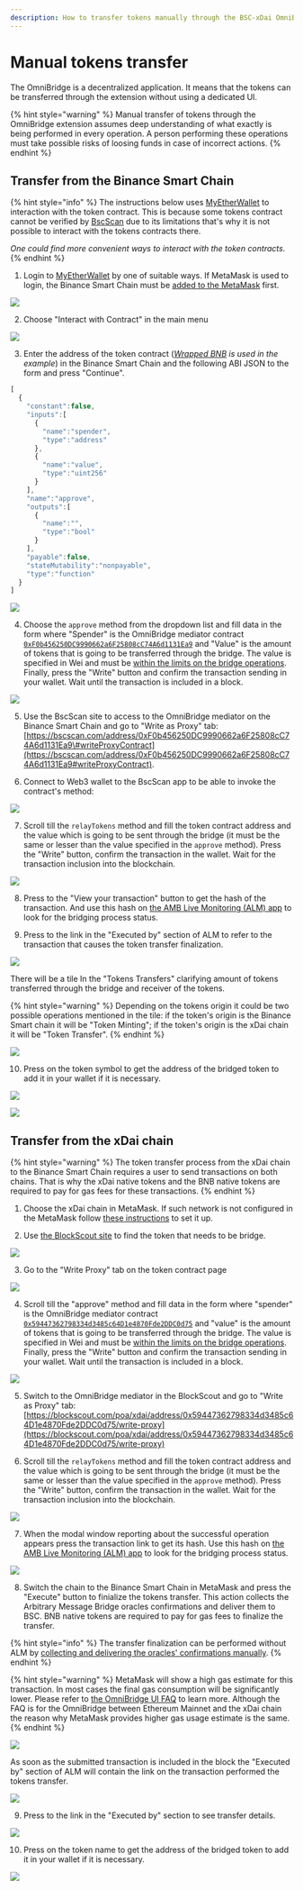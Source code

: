 ```yaml
---
description: How to transfer tokens manually through the BSC-xDai OmniBridge
---
```


# Manual tokens transfer

The OmniBridge is a decentralized application. It means that the tokens can be transferred through the extension without using a dedicated UI. 

{% hint style="warning" %}
Manual transfer of tokens through the OmniBridge extension assumes deep understanding of what exactly is being performed in every operation. A person performing these operations must take possible risks of loosing funds in case of incorrect actions.
{% endhint %}

## Transfer from the Binance Smart Chain

{% hint style="info" %}
The instructions below uses [MyEtherWallet](https://www.myetherwallet.com/) to interaction with the token contract. This is because some tokens contract cannot be verified by [BscScan](https://bscscan.com/) due to its limitations that's why it is not possible to interact with the tokens contracts there.   
  
_One could find more convenient ways to interact with the token contracts._
{% endhint %}

1. Login to [MyEtherWallet](https://www.myetherwallet.com/) by one of suitable ways. If MetaMask is used to login, the Binance Smart Chain must be [added to the MetaMask](https://docs.binance.org/smart-chain/wallet/metamask.html) first.

![](../../.gitbook/assets/image%20%28123%29.png)

2. Choose "Interact with Contract" in the main menu

![](../../.gitbook/assets/image%20%28114%29.png)

3. Enter the address of the token contract \([_Wrapped BNB_](https://bscscan.com/token/0xbb4CdB9CBd36B01bD1cBaEBF2De08d9173bc095c) _is used in the example_\) in the Binance Smart Chain and the following ABI JSON to the form and press "Continue".

```javascript
[
  {
    "constant":false,
    "inputs":[
      {
        "name":"spender",
        "type":"address"
      },
      {
        "name":"value",
        "type":"uint256"
      }
    ],
    "name":"approve",
    "outputs":[
      {
        "name":"",
        "type":"bool"
      }
    ],
    "payable":false,
    "stateMutability":"nonpayable",
    "type":"function"
  }
]
```

![](../../.gitbook/assets/image%20%28109%29.png)

4. Choose the `approve` method from the dropdown list and fill data in the form where "Spender" is the OmniBridge mediator contract [`0xF0b456250DC9990662a6F25808cC74A6d1131Ea9`](https://bscscan.com/address/0xF0b456250DC9990662a6F25808cC74A6d1131Ea9) and "Value" is the amount of tokens that is going to be transferred through the bridge. The value is specified in Wei and must be [within the limits on the bridge operations](https://docs.tokenbridge.net/bsc-xdai-amb/omnibridge-extension#transfer-limits). Finally, press the "Write" button and confirm the transaction sending in your wallet. Wait until the transaction is included in a block.

![](../../.gitbook/assets/image%20%28120%29.png)

5. Use the BscScan site to access to the OmniBridge mediator on the Binance Smart Chain and go to "Write as Proxy" tab: [https://bscscan.com/address/0xF0b456250DC9990662a6F25808cC74A6d1131Ea9\#writeProxyContract](https://bscscan.com/address/0xF0b456250DC9990662a6F25808cC74A6d1131Ea9#writeProxyContract).

6. Connect to Web3 wallet to the BscScan app to be able to invoke the contract's method:

![](../../.gitbook/assets/image%20%28117%29.png)

7. Scroll till the `relayTokens` method and fill the token contract address and the value which is going to be sent through the bridge \(it must be the same or lesser than the value specified in the `approve` method\). Press the "Write" button, confirm the transaction in the wallet. Wait for the transaction inclusion into the blockchain.

![](../../.gitbook/assets/image%20%28110%29.png)

8. Press to the "View your transaction" button to get the hash of the transaction. And use this hash on [the AMB Live Monitoring \(ALM\) app](https://alm-bsc-xdai.herokuapp.com/) to look for the bridging process status.

9. Press to the link in the "Executed by" section of ALM to refer to the transaction that causes the token transfer  finalization.

![](../../.gitbook/assets/image%20%28108%29.png)

There will be a tile In the "Tokens Transfers" clarifying amount of tokens transferred through the bridge and receiver of the tokens.

{% hint style="warning" %}
Depending on the tokens origin it could be two possible operations mentioned in the tile: if the token's origin is the Binance Smart chain it will be "Token Minting"; if the token's origin is the xDai chain it will be "Token Transfer".
{% endhint %}

![](../../.gitbook/assets/image%20%28118%29.png)

10. Press on the token symbol to get the address of the bridged token to add it in your wallet if it is necessary. 

![](../../.gitbook/assets/image%20%28115%29.png)

![](../../.gitbook/assets/image%20%28119%29.png)

## Transfer from the xDai chain

{% hint style="warning" %}
The token transfer process from the xDai chain to the Binance Smart Chain requires  a user to send transactions on both chains. That is why the xDai native tokens and the BNB native tokens are required to pay for gas fees for these transactions.
{% endhint %}

1. Choose the xDai chain in MetaMask. If such network is not configured in the MetaMask follow [these instructions](https://www.xdaichain.com/for-users/wallets/metamask/metamask-setup) to set it up.

2. Use [the BlockScout site](https://blockscout.com/poa/xdai) to find the token that needs to be bridge.

![](../../.gitbook/assets/image%20%28122%29.png)

3. Go to the "Write Proxy" tab on the token contract page

![](../../.gitbook/assets/image%20%28111%29.png)

4. Scroll till the "approve" method and fill data in the form where "spender" is the OmniBridge mediator contract [`0x59447362798334d3485c64D1e4870Fde2DDC0d75`](https://blockscout.com/poa/xdai/address/0x59447362798334d3485c64D1e4870Fde2DDC0d75) and "value" is the amount of tokens that is going to be transferred through the bridge. The value is specified in Wei and must be [within the limits on the bridge operations](https://docs.tokenbridge.net/bsc-xdai-amb/omnibridge-extension#transfer-limits). Finally, press the "Write" button and confirm the transaction sending in your wallet. Wait until the transaction is included in a block.

![](../../.gitbook/assets/image%20%28105%29.png)

5. Switch to the OmniBridge mediator in the BlockScout and go to "Write as Proxy" tab: [https://blockscout.com/poa/xdai/address/0x59447362798334d3485c64D1e4870Fde2DDC0d75/write-proxy](https://blockscout.com/poa/xdai/address/0x59447362798334d3485c64D1e4870Fde2DDC0d75/write-proxy)

6. Scroll till the `relayTokens` method and fill the token contract address and the value which is going to be sent through the bridge \(it must be the same or lesser than the value specified in the `approve` method\). Press the "Write" button, confirm the transaction in the wallet. Wait for the transaction inclusion into the blockchain.

![](../../.gitbook/assets/image%20%28107%29.png)

7. When the modal window reporting about the successful operation appears press the transaction link to get its hash. Use this hash on [the AMB Live Monitoring \(ALM\) app](https://alm-bsc-xdai.herokuapp.com/) to look for the bridging process status.

![](../../.gitbook/assets/image%20%28112%29.png)

8. Switch the chain to the Binance Smart Chain in MetaMask and press the "Execute" button to finialize the tokens transfer. This action collects the Arbitrary Message Bridge oracles confirmations and deliver them to BSC. BNB native tokens are required to pay for gas fees to finalize the transfer.

{% hint style="info" %}
The transfer finalization can be performed without ALM by [collecting and delivering the oracles' confirmations manually](https://docs.tokenbridge.net/bsc-xdai-amb/about-the-bsc-xdai-amb/submit-confirmations-manually).
{% endhint %}

{% hint style="warning" %}
MetaMask will show a high gas estimate for this transaction. In most cases the final gas consumption will be significantly lower. Please refer to [the OmniBridge UI FAQ](https://www.xdaichain.com/about-xdai/faqs/bridges-xdai-bridge-and-omnibridge#metamask-is-showing-very-high-fees-to-claim-a-transaction-on-ethereum-tokens-bridged-from-xdai-to-ethereum-is-this-estimate-accurate) to learn more. Although the FAQ is for the OmniBridge between Ethereum Mainnet and the xDai chain the reason why MetaMask provides higher gas usage estimate is the same.
{% endhint %}

![](../../.gitbook/assets/image%20%28124%29.png)

As soon as the submitted transaction is included in the block the "Executed by" section of ALM will contain the link on the transaction performed the tokens transfer.

![](../../.gitbook/assets/image%20%28113%29.png)

9. Press to the link in the "Executed by" section to see transfer details.

![](../../.gitbook/assets/image%20%28103%29.png)

10. Press on the token name to get the address of the bridged token to add it in your wallet if it is necessary. 

![](../../.gitbook/assets/image%20%28106%29.png)

